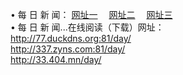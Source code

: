 &#8226; 每 日 新 闻：
<a href="http://77.duckdns.org:81/day/" target="_blank">网址一</a>
　<a href="http://337.zyns.com:81/day/" target="_blank">网址二</a>
　<a href="http://33.404.mn/day/" target="_blank">网址三</a><br />
&#8226; 每 日 新 闻...在线阅读（下载）网址：<br />
  <a href="http://77.duckdns.org:81/day/" target="_blank">http://77.duckdns.org:81/day/</a><br />
  <a href="http://337.zyns.com:81/day/" target="_blank">http://337.zyns.com:81/day/</a><br />
  <a href="http://33.404.mn/day/" target="_blank">http://33.404.mn/day/</a><br />
